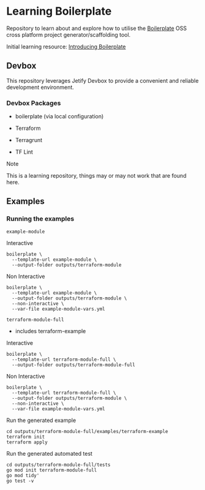 # Learning Boilerplate
Repository to learn about and explore how to utilise the [Boilerplate](https://github.com/gruntwork-io/boilerplate) OSS cross platform project generator/scaffolding tool.

Initial learning resource: [Introducing Boilerplate](https://blog.gruntwork.io/introducing-boilerplate-6d796444ecf6)

## Devbox
This repository leverages Jetify Devbox to provide a convenient and reliable development environment.

### Devbox Packages

* boilerplate (via local configuration)

* Terraform
* Terragrunt
* TF Lint

> [!NOTE]
> This is a learning repository, things may or may not work that are found here.

## Examples

### Running the examples

`example-module`

Interactive

```
boilerplate \
  --template-url example-module \
  --output-folder outputs/terraform-module
```

Non Interactive
```
boilerplate \
  --template-url example-module \
  --output-folder outputs/terraform-module \
  --non-interactive \
  --var-file example-module-vars.yml
```

`terraform-module-full`
- includes terraform-example

Interactive
```
boilerplate \
  --template-url terraform-module-full \
  --output-folder outputs/terraform-module-full 
```

Non Interactive
```
boilerplate \
  --template-url terraform-module-full \
  --output-folder outputs/terraform-module \
  --non-interactive \
  --var-file example-module-vars.yml
```

Run the generated example
```
cd outputs/terraform-module-full/examples/terraform-example
terraform init
terraform apply
```

Run the generated automated test
```
cd outputs/terraform-module-full/tests
go mod init terraform-module-full
go mod tidy'
go test -v
```
